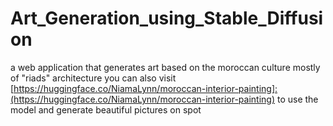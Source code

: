 # Art_Generation_using_Stable_Diffusion
a web application that generates art based on the moroccan culture mostly of "riads" architecture you can also visit [https://huggingface.co/NiamaLynn/moroccan-interior-painting]:(https://huggingface.co/NiamaLynn/moroccan-interior-painting)
to use the model and generate beautiful pictures on spot

